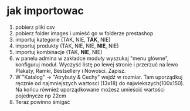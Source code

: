 # jak importowac
1. pobierz pliki csv
2. pobierz folder images i umieść go w folderze prestashop
3. importuj kategorie (TAK, NIE, **TAK**, NIE)
4. importuj produkty (TAK, NIE, NIE, **NIE**, NIE)
5. importuj kombinacje (TAK, **NIE**, NIE)
6. w panelu admina w zakładce moduły wyszukaj "menu główne", konfiguruj moduł. Wyczyść listę po lewej stronie i przerzuć na lewo Plakaty, Ramki, Bestsellery i Nowości. Zapisz.
7. W "Katalog" -> "Atrybuty & Cechy" wejdź w rozmiar. Tam uporządkuj ręcznie od najmniejszych wartosci (13x18) do najwiekszych(100x150). Na końcu również uporządkowane możesz umieścić wartości pojednycze np 22cm
8. Teraz powinno śmigać

